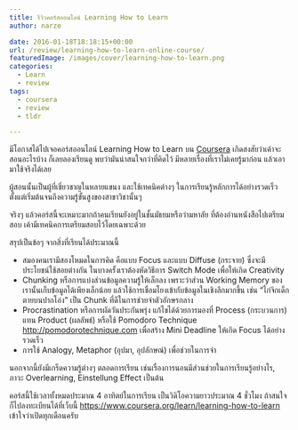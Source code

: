 ```yaml
---
title: รีวิวคอร์สออนไลน์ Learning How to Learn
author: narze

date: 2016-01-18T18:18:15+00:00
url: /review/learning-how-to-learn-online-course/
featuredImage: /images/cover/learning-how-to-learn.png
categories:
  - Learn
  - review
tags:
  - coursera
  - review
  - tldr

---
```

มีโอกาสได้ไปเจอคอร์สออนไลน์ Learning How to Learn บน [Coursera][1] เกิดสงสัยว่าเค้าจะสอนอะไรบ้าง ก็เลยลองเรียนดู พบว่ามันน่าสนใจกว่าที่คิดไว้ มีหลายเรื่องที่เราไม่เคยรู้มาก่อน แล้วเอามาใช้จริงได้เลย

ผู้สอนนั้นเป็นผู้ที่เชี่ยวชาญในหลายแขนง และใช้เทคนิคต่างๆ ในการเรียนรู้หลักการได้อย่างรวดเร็ว ตั้งแต่เริ่มต้นจนถึงความรู้ขั้นสูงของสาขาวิชานั้นๆ

จริงๆ แล้วคอร์สนี้จะเหมาะมากถ้าคนเรียนยังอยู่ในชั้นมัธยมหรือว่ามหาลัย ที่ต้องอ่านหนังสือไปเตรียมสอบ เค้ามีเทคนิคการเตรียมสอบไว้โดยเฉพาะด้วย

สรุปเป็นข้อๆ จากสิ่งที่เรียนได้ประมาณนี้

  * สมองคนเรามีสองโหมดในการคิด คือแบบ Focus และแบบ Diffuse (กระจาย) ซึ่งจะมีประโยชน์ใช้สอยต่างกัน ในบางครั้งเราต้องหัดวิธีการ Switch Mode เพื่อให้เกิด Creativity
  * Chunking หรือการแบ่งส่วนข้อมูลความรู้ให้เล็กลง เพราะว่าส่วน Working Memory ของเรานั้นเก็บข้อมูลได้เพียงเล็กน้อย แล้วใช้การเชื่อมโยงเข้ากับข้อมูลในเชิงลึกมากขึ้น เช่น “ไก่จิกเด็กตายบนปากโอ่ง” เป็น Chunk ที่ดีในการช่วยจำตัวอักษรกลาง
  * Procrastination หรือการผัดวันประกันพรุ่ง แก้ไขได้ด้วยการมองที่ Process (กระบวนการ) แทน Product (ผลลัพธ์) หรือใช้ Pomodoro Technique http://pomodorotechnique.com เพื่อสร้าง Mini Deadline ให้เกิด Focus ได้อย่างรวดเร็ว
  * การใช้ Analogy, Metaphor (อุปมา, อุปลักษณ์) เพื่อช่วยในการจำ

นอกจากนี้ยังมีเกร็ดความรู้ต่างๆ ตลอดการเรียน เช่นเรื่องการนอนมีส่วนช่วยในการเรียนรู้อย่างไร, ภาวะ Overlearning, Einstellung Effect เป็นต้น

คอร์สนี้ใช้เวลาทั้งหมดประมาณ 4 อาทิตย์ในการเรียน เป็นวิดิโอความยาวประมาณ 4 ชั่วโมง ถ้าสนใจก็ไปลงทะเบียนได้ที่เว็บนี้ https://www.coursera.org/learn/learning-how-to-learn เข้าใจว่าเปิดทุกเดือนครับ

 [1]: https://coursera.org

